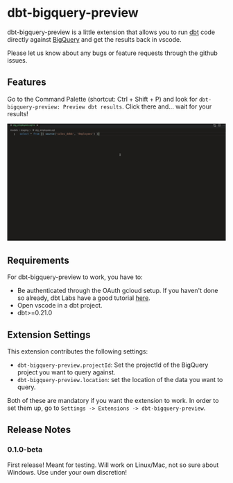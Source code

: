 # dbt-bigquery-preview

dbt-bigquery-preview is a little extension that allows you to run [dbt](https://getdbt.com/) code directly against [BigQuery](https://cloud.google.com/bigquery) and get the results back in vscode.

Please let us know about any bugs or feature requests through the github issues.

## Features

Go to the Command Palette (shortcut: Ctrl + Shift + P) and look for `dbt-bigquery-preview: Preview dbt results`. Click there and... wait for your results!

![Example showcasing the extension](./media/preview.gif)

## Requirements

For dbt-bigquery-preview to work, you have to:
- Be authenticated through the OAuth gcloud setup. If you haven't done so already, dbt Labs have a good tutorial [here](https://docs.getdbt.com/reference/warehouse-profiles/bigquery-profile#local-oauth-gcloud-setup).
- Open vscode in a dbt project.
- dbt>=0.21.0

## Extension Settings

This extension contributes the following settings:

* `dbt-bigquery-preview.projectId`: Set the projectId of the BigQuery project you want to query against.
* `dbt-bigquery-preview.location`: set the location of the data you want to query.

Both of these are mandatory if you want the extension to work. In order to set them up, go to `Settings -> Extensions -> dbt-bigquery-preview`.

## Release Notes

### 0.1.0-beta

First release! Meant for testing. Will work on Linux/Mac, not so sure about Windows.
Use under your own discretion!